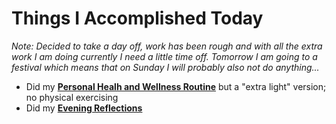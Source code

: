 # Things I Accomplished Today

_Note: Decided to take a day off, work has been rough and with all the extra work I am doing currently I need a little time off. Tomorrow I am going to a festival which means that on Sunday I will probably also not do anything..._

- Did my **[Personal Healh and Wellness Routine](../../routines/personal-health-and-wellness-routine-2024-week-10.md)** but a "extra light" version; no physical exercising
- Did my **[Evening Reflections](../../routines/evening-reflections.md)**
